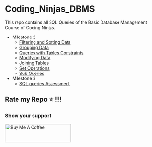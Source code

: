 # Coding_Ninjas_DBMS
This repo contains all SQL Queries of the Basic Database Management Course of Coding Ninjas.

- Milestone 2
  - [Filtering and Sorting Data](./filteringandsortingdata)
  - [Grouping Data](./groupingdata)
  - [Queries with Tables Constraints](./querieswithtablesconstraints/)
  - [Modifying Data](./modifyingdata/)
  - [Joining Tables](./joiningtables/)
  - [Set Operations](./setoperations/)
  - [Sub Queries](./subqueries/)
- Milestone 3
  - [SQL queries Assessment](./SQLqueriesAssessment/)

## Rate my Repo ⭐ !!!
### Show your support 

<a href="https://www.buymeacoffee.com/thatsabhishek" target="_blank"><img src="https://cdn.buymeacoffee.com/buttons/v2/default-violet.png" alt="Buy Me A Coffee" height= "60px" width= "217px" ></a>